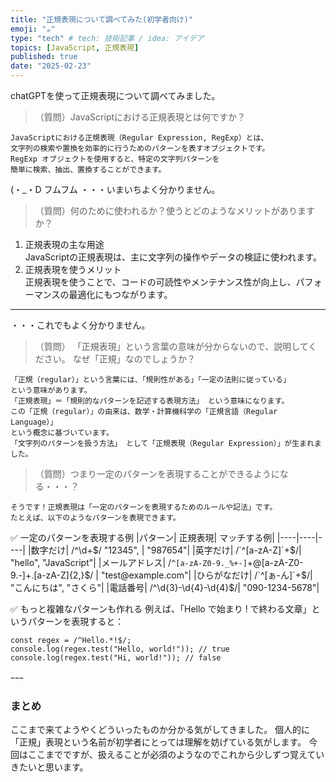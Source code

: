 ```yaml
---
title: "正規表現について調べてみた(初学者向け)"
emoji: "☕"
type: "tech" # tech: 技術記事 / idea: アイデア
topics: [JavaScript, 正規表現]
published: true
date: "2025-02-23"
---
```


chatGPTを使って正規表現について調べてみました。

> （質問）JavaScriptにおける正規表現とは何ですか？

~~~
JavaScriptにおける正規表現（Regular Expression, RegExp）とは、
文字列の検索や置換を効率的に行うためのパターンを表すオブジェクトです。
RegExp オブジェクトを使用すると、特定の文字列パターンを
簡単に検索、抽出、置換することができます。
~~~

(・_・D フムフム
・・・いまいちよく分かりません。

> （質問）何のために使われるか？使うとどのようなメリットがありますか？

1. 正規表現の主な用途  
JavaScriptの正規表現は、主に文字列の操作やデータの検証に使われます。  
2. 正規表現を使うメリット  
正規表現を使うことで、コードの可読性やメンテナンス性が向上し、パフォーマンスの最適化にもつながります。

---

・・・これでもよく分かりません。

> （質問）
> 「正規表現」という言葉の意味が分からないので、説明してください。
> なぜ「正規」なのでしょうか？

~~~
「正規（regular）」という言葉には、「規則性がある」「一定の法則に従っている」
という意味があります。
「正規表現」＝「規則的なパターンを記述する表現方法」 という意味になります。
この「正規（regular）」の由来は、数学・計算機科学の「正規言語（Regular Language）」
という概念に基づいています。
「文字列のパターンを扱う方法」 として「正規表現（Regular Expression）」が生まれました。
~~~

> （質問）つまり一定のパターンを表現することができるようになる・・・？

~~~
そうです！正規表現は「一定のパターンを表現するためのルールや記法」です。
たとえば、以下のようなパターンを表現できます。
~~~

✅ 一定のパターンを表現する例
|パターン|	    正規表現|	                                            マッチする例|
|----|----|----|
|数字だけ|	    /^\d+$/	"12345",  |                                      "987654"|
|英字だけ|	    /`^[a-zA-Z]`+$/|	                                        "hello", "JavaScript"|
|メールアドレス|	/`^[a-zA-Z0-9._%+-]`+@[a-zA-Z0-9.-]+\.[a-zA-Z]{2,}$/	|    "test@example.com"|
|ひらがなだけ|	/`^[ぁ-ん]`+$/|	                                        "こんにちは", "さくら"|
|電話番号|	    /^\d{3}-\d{4}-\d{4}$/|	                                "090-1234-5678"|

✅ もっと複雑なパターンも作れる
例えば、「Hello で始まり ! で終わる文章」というパターンを表現すると：

~~~
const regex = /^Hello.*!$/;
console.log(regex.test("Hello, world!")); // true
console.log(regex.test("Hi, world!")); // false
~~~

ｰｰｰ

### まとめ

ここまで来てようやくどういったものか分かる気がしてきました。
個人的に「正規」表現という名前が初学者にとっては理解を妨げている気がします。
今回はここまでですが、扱えることが必須のようなのでこれから少しずつ覚えていきたいと思います。

